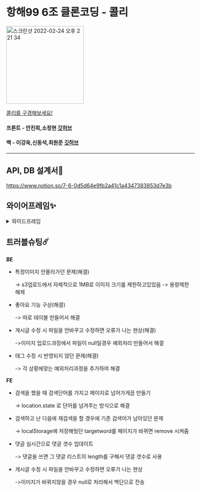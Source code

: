 # 항해99 6조 클론코딩 - 콜리
<img width="207" alt="스크린샷 2022-02-24 오후 2 21 34" src="https://user-images.githubusercontent.com/89513776/155463152-66221846-ef4c-4565-8230-d05fd9d71ff2.png">

[콜리를 구경해보세요!](http://colley-hanghea.s3-website.ap-northeast-2.amazonaws.com/)

#### 프론트 - 안진희,소정현 [깃허브](https://github.com/aaanjini/hanghea_clone) 
#### 백 - 이강욱,신동석,최원준 [깃허브](https://github.com/Kanguk1/hanghae99_7w)

<hr/>

## API, DB 설계서🌈
https://www.notion.so/7-6-0d5d64e9fb2a41c1a4347383853d7e3b


## 와이어프레임✨

<details>
<summary>와이드프레임</summary>
  <img width="475" alt="스크린샷 2022-02-24 오후 2 27 33" src="https://user-images.githubusercontent.com/89513776/155463686-abb4396f-59d7-43fd-9bca-47dc72e4697f.png" style="width:300px; display:inline-block"> <img width="496" alt="스크린샷 2022-02-24 오후 2 27 44" src="https://user-images.githubusercontent.com/89513776/155463699-e4434ca7-469e-44d4-be07-0191676f8980.png" style="width:300px; display:inline-block"><img width="459" alt="스크린샷 2022-02-24 오후 2 27 57" src="https://user-images.githubusercontent.com/89513776/155463705-8c6716a7-159b-40c5-abc2-8f6b86a1976f.png" style="width:300px; display:inline-block"><img width="474" alt="스크린샷 2022-02-24 오후 2 28 03" src="https://user-images.githubusercontent.com/89513776/155463709-ba715832-422f-4f97-a02e-b2ac906c7061.png" style="width:300px; display:inline-block"><img width="476" alt="스크린샷 2022-02-24 오후 2 28 12" src="https://user-images.githubusercontent.com/89513776/155463716-cb6e385e-865b-4929-bcde-6f7830972d7d.png" style="width:300px; display:inline-block"><img src="https://user-images.githubusercontent.com/89513776/155465078-a0261404-8685-4c7a-b914-79a02934474a.png" style="width:300px; display:inline-block">
</details>




## 트러블슈팅☄️

<b>BE</b>
<ul>
  <li>
    특정이미지 안올라가던 문제(해결)
    <p>-> s3업로드에서 자체적으로 1MB로 이미지 크기를 제한하고있었음 -> 용량제한 해제</p>
  </li>
  <li>
    좋아요 기능 구상(해결)
    <p> -> 따로 테이블 만들어서 해결</p>
  </li>
  <li>
     게시글 수정 시 파일을 안바꾸고 수정하면 오류가 나는 현상(해결)
     <p>->이미지 업로드과정에서 파일이 null일경우 예외처리 만들어서 해결</p>
  </li>
  <li>
    태그 수정 시 반영되지 않던 문제(해결)
    <p>-> 각 상황에맞는 예외처리과정을 추가하여 해결</p>
  </li>
</ul>

  
<b>FE</b>
 <ul>
  <li>
    검색을 했을 때 검색단어를 가지고 페이지로 넘어가게끔 만들기 
    <p>-> location.state 로 단어를 넘겨주는 방식으로 해결 </p>
  </li>
  <li>
    검색하고 난 다음에 재검색을 할 경우에 기존 검색어가 남아있던 문제
    <p> -> localStorage에 저장해뒀던 targetword를 페이지가 바뀌면 remove 시켜줌</p>
  </li>
  <li>    
    댓글 실시간으로 댓글 갯수 업데이트
    <p>-> 댓글을 쓰면 그 댓글 리스트의 length를 구해서 댓글 갯수로 사용</p>
  </li>
  <li>
    게시글 수정 시 파일을 안바꾸고 수정하면 오류가 나는 현상
    <p>->이미지가 바뀌지않을 경우 null로 처리해서 백단으로 전송</p>
  </li>
</ul>
